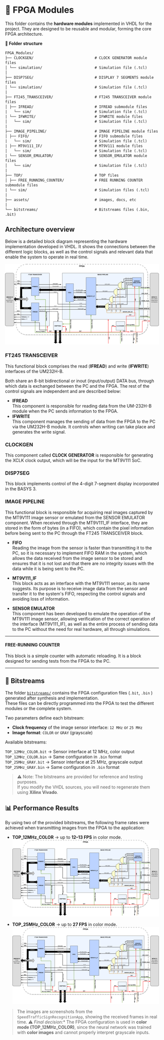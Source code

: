 # 🧩 FPGA Modules

This folder contains the **hardware modules** implemented in VHDL for the project. They are designed to be reusable and modular, forming the core FPGA architecture. 

**📂 Folder structure**
```
FPGA_Modules/
├── CLOCKGEN/                            # CLOCK GENERATOR module files
│ └── simulation/                        # Simulation file (.tcl)
│
├── DISP7SEG/                            # DISPLAY 7 SEGMENTS module files
│ └── simulation/                        # Simulation file (.tcl)
|
├── FT245_TRANSCEIVER/                   # FT245 TRANSCEIVER module files
│ ├── IFREAD/                            # IFREAD submodule files
|   └── sim/                             # Simulation file (.tcl)
| └── IFWRITE/                           # IFWRITE module files
│   └── sim/                             # Simulation file (.tcl)
|
├── IMAGE_PIPELINE/                      # IMAGE PIPELINE module files
│ ├── FIFO/                              # FIFO submodule files
|   └── sim/                             # Simulation file (.tcl)
| ├── MT9V111_IF/                        # MT9V111 module files
│   └── sim/                             # Simulation file (.tcl)
| └── SENSOR_EMULATOR/                   # SENSOR_EMULATOR module files
│   └── sim/                             # Simulation file (.tcl)
|
├── TOP/                                 # TOP files
│ ├── FREE_RUNNING_COUNTER/              # FREE RUNNING COUNTER submodule files
| └── sim/                               # Simulation files (.tcl)
|
├── assets/                              # images, docs, etc
|
└── bitstreams/                          # Bitstreams files (.bin, .bit)
```

## Architecture overview

Below is a detailed block diagram representing the hardware implementation developed in VHDL. It shows the connections between the different logic blocks, as well as the
control signals and relevant data that enable the system to operate in real time.

![System hardware architecture](assets/hardware_architecture.jpg)

### FT245 TRANSCEIVER

This functional block comprises the read (**IFREAD**) and write (**IFWRITE**) interfaces of the UM232H-B.

Both share an 8-bit bidirectional or inout (input/output) DATA bus, through which data is exchanged between the PC and the FPGA. The rest of the control signals are independent and are described below:
- **IFREAD**  
    This component is responsible for reading data from the UM-232H-B module when the PC sends information to the FPGA.
- **IFWRITE**  
This component manages the sending of data from the FPGA to the PC via the UM232H-B module. It controls when writing can take place and generates the write signal.

### CLOCKGEN

This component called **CLOCK GENERATOR** is responsible for generating the XCLK clock output, which will be the input for the MT9V111 SoC.

### DISP7SEG

This block implements control of the 4-digit 7-segment display incorporated in the BASYS 3.

### IMAGE PIPELINE

This functional block is responsible for acquiring real images captured by the MT9V111 image sensor or emulated from the SENSOR EMULATOR component. When received through the MT9V111_IF interface, they are stored in the form of bytes (in a FIFO), which
contain the pixel information before being sent to the PC through the FT245 TRANSCEIVER block.

- **FIFO**  
Reading the image from the sensor is faster than transmitting it to the PC, so it is necessary to implement FIFO RAM in the system, which allows the data received from the image sensor to be stored and ensures that it is
not lost and that there are no integrity issues with the data while it is being sent to the PC.

- **MT9V111_IF**  
This block acts as an interface with the MT9V111 sensor, as its name suggests. Its purpose is to receive image data from the sensor and transfer it to the system's FIFO, respecting the control signals and avoiding loss of
information.

- **SENSOR EMULATOR**    
This component has been developed to emulate the operation of the MT9V111 image sensor, allowing verification of the correct operation of the interface (MT9V111_IF), 
as well as the entire process of sending data to the PC without the need for real hardware, all through simulations.

---
#### FREE-RUNNING COUNTER  
This block is a simple counter with automatic reloading. It is a block designed for sending tests from the FPGA to the PC.

---

## 💾 Bitstreams

The folder [`bitstreams/`](bitstreams/) contains the FPGA configuration files (`.bit`, `.bin` ) generated after synthesis and implementation.  
These files can be directly programmed into the FPGA to test the different modules or the complete system.  

Two parameters define each bitstream:  
- **Clock frequency** of the image sensor interface: `12 MHz` or `25 MHz`  
- **Image format**: `COLOR` or `GRAY` (grayscale)

Available bitstreams:

 `TOP_12MHz_COLOR.bit` →  Sensor interface at 12 MHz, color output  
 `TOP_12MHz_COLOR.bin` →  Same configuration in `.bin` format   
 `TOP_25MHz_GRAY.bit`  →  Sensor interface at 25 MHz, grayscale output   
 `TOP_25MHz_GRAY.bin`  →  Same configuration in `.bin` format   

> ⚠️ Note: The bitstreams are provided for reference and testing purposes.  
> If you modify the VHDL sources, you will need to regenerate them using **Xilinx Vivado**.

## 📊 Performance Results

By using two of the provided bitstreams, the following frame rates were achieved when transmitting images from the FPGA to the application:

- **TOP_12MHz_COLOR** → up to **12–13 FPS** in color mode.
  ![System hardware architecture](assets/hardware_architecture.jpg)
  
- **TOP_25MHz_COLOR** → up to **27 FPS** in color mode.
  ![System hardware architecture](assets/hardware_architecture.jpg)

> The images are screenshots from the `SpeedTrafficSignRecognitionApp`, showing the received frames in real time.
> ⚠️ *Final decision:** The FPGA configuration is used in **color mode (TOP_12MHz_COLOR)**, since the neural network was trained with **color images** and cannot properly interpret grayscale inputs. 

